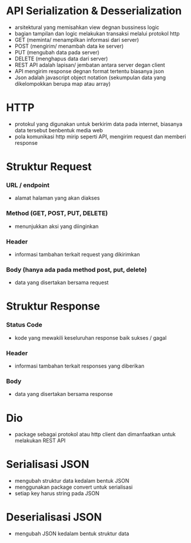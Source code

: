 # API Serialization & Desserialization
- arsitektural yang memisahkan view degnan bussiness logic
- bagian tampilan dan logic melakukan transaksi melalui protokol http
- GET (meminta/ menampilkan informasi dari server)
- POST (mengirim/ menambah data ke server)
- PUT (mengubah data pada server)
- DELETE (menghapus data dari server)
- REST API adalah lapisan/ jembatan antara server degan client
- API mengirim response degnan format tertentu biasanya json
- Json adalah javascript object notation (sekumpulan data yang dikelompokkan berupa map atau array)

# HTTP
- protokul yang digunakan untuk berkirim data pada internet, biasanya data tersebut benbentuk media web
- pola komunikasi http mirip seperti API, mengirim request dan memberi response

# Struktur Request
### URL / endpoint
- alamat halaman yang akan diakses
### Method (GET, POST, PUT, DELETE)
- menunjukkan aksi yang diinginkan
### Header
- informasi tambahan terkait request yang dikirimkan
### Body (hanya ada pada method post, put, delete)
- data yang disertakan bersama request

# Struktur Response
### Status Code
- kode yang mewakili keseluruhan response baik sukses / gagal
### Header
- informasi tambahan terkait responses yang diberikan
### Body
- data yang disertakan bersama response

# Dio
- package sebagai protokol atau http client dan dimanfaatkan untuk melakukan REST API

# Serialisasi JSON
- mengubah struktur data kedalam bentuk JSON
- menggunakan package convert untuk serialisasi 
- setiap key harus string pada JSON

# Deserialisasi JSON
- mengubah JSON kedalam bentuk struktur data